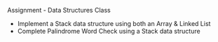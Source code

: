Assignment - Data Structures Class  
 - Implement a Stack data structure using both an Array & Linked List
 - Complete Palindrome Word Check using a Stack data structure
